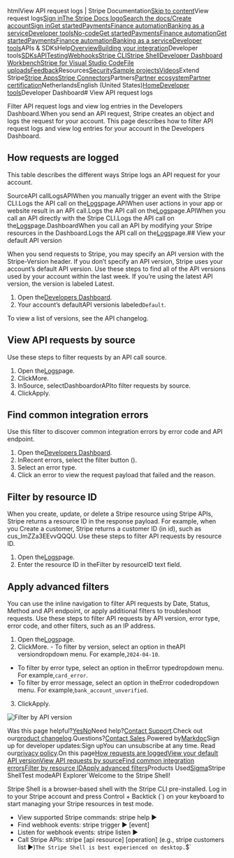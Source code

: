 htmlView API request logs | Stripe Documentation[Skip to content](#main-content)View request logs[Sign in](https://dashboard.stripe.com/login?redirect=https%3A%2F%2Fdocs.stripe.com%2Fdevelopment%2Fdashboard%2Frequest-logs)[The Stripe Docs logo](/)[Search the docs/](#)[Create account](https://dashboard.stripe.com/register)[Sign in](https://dashboard.stripe.com/login?redirect=https%3A%2F%2Fdocs.stripe.com%2Fdevelopment%2Fdashboard%2Frequest-logs)[Get started](/get-started)[Payments](/payments)[Finance automation](/finance-automation)[Banking as a service](/financial-services)[Developer tools](/development)[No-code](/no-code)[Get started](/get-started)[Payments](/payments)[Finance automation](/finance-automation)[](#)[Get started](/get-started)[Payments](/payments)[Finance automation](/finance-automation)[Banking as a service](/financial-services)[Developer tools](/development)[](#)APIs & SDKsHelp[Overview](/docs/development)[Building your integration](#)Developer tools[SDKs](#)[API](#)[Testing](#)[Webhooks](#)[Stripe CLI](#)[Stripe Shell](#)[Developer Dashboard](#)
[Workbench](#)[Stripe for Visual Studio Code](/docs/stripe-vscode)[File uploads](/docs/file-upload)[Feedback](/docs/dev-tools-csat)Resources[Security](#)[Sample projects](#)[Videos](#)Extend Stripe[Stripe Apps](#)[Stripe Connectors](#)Partners[Partner ecosystem](/docs/partners)[Partner certification](/docs/partners/training-and-certification)NetherlandsEnglish (United States)[](#)[](#)[Home](/docs)[Developer tools](/docs/development)Developer Dashboard# View API request logs

Filter API request logs and view log entries in the Developers Dashboard.When you send an API request, Stripe creates an object and logs the request for your account. This page describes how to filter API request logs and view log entries for your account in the Developers Dashboard.

## How requests are logged

This table describes the different ways Stripe logs an API request for your account.

SourceAPI callLogsAPIWhen you manually trigger an event with the Stripe CLI.Logs the API call on the[Logs](https://dashboard.stripe.com/logs)page.APIWhen user actions in your app or website result in an API call.Logs the API call on the[Logs](https://dashboard.stripe.com/logs)page.APIWhen you call an API directly with the Stripe CLI.Logs the API call on the[Logs](https://dashboard.stripe.com/logs)page.DashboardWhen you call an API by modifying your Stripe resources in the Dashboard.Logs the API call on the[Logs](https://dashboard.stripe.com/logs)page.## View your default API version

When you send requests to Stripe, you may specify an API version with the Stripe-Version header. If you don’t specify an API version, Stripe uses your account’s default API version. Use these steps to find all of the API versions used by your account within the last week. If you’re using the latest API version, the version is labeled Latest.

1. Open the[Developers Dashboard](https://dashboard.stripe.com/developers).
2. Your account’s defaultAPI versionis labeled`Default`.

To view a list of versions, see the API changelog.

## View API requests by source

Use these steps to filter requests by an API call source.

1. Open the[Logs](https://dashboard.stripe.com/logs)page.
2. ClickMore.
3. InSource, selectDashboardorAPIto filter requests by source.
4. ClickApply.

## Find common integration errors

Use this filter to discover common integration errors by error code and API endpoint.

1. Open the[Developers Dashboard](https://dashboard.stripe.com/).
2. InRecent errors, select the filter button ().
3. Select an error type.
4. Click an error to view the request payload that failed and the reason.

## Filter by resource ID

When you create, update, or delete a Stripe resource using Stripe APIs, Stripe returns a resource ID in the response payload. For example, when you Create a customer, Stripe returns a customer ID (in id), such as cus_ImZZa3EEvvQQQU. Use these steps to filter API requests by resource ID.

1. Open the[Logs](https://dashboard.stripe.com/logs)page.
2. Enter the resource ID in theFilter by resourceID text field.

## Apply advanced filters

You can use the inline navigation to filter API requests by Date, Status, Method and API endpoint, or apply additional filters to troubleshoot requests. Use these steps to filter API requests by API version, error type, error code, and other filters, such as an IP address.

1. Open the[Logs](https://dashboard.stripe.com/logs)page.
2. ClickMore.  - To filter by version, select an option in theAPI versiondropdown menu. For example,`2024-04-10`.
  - To filter by error type, select an option in theError typedropdown menu. For example,`card_error`.
  - To filter by error message, select an option in theError codedropdown menu. For example,`bank_account_unverified`.


3. ClickApply.

![Filter by API version](https://b.stripecdn.com/docs-statics-srv/assets/dashboard-api-version.2db0c042c6ecb829a34870d93a452aa1.png)

Was this page helpful?[Yes](#)[No](#)Need help?[Contact Support](https://support.stripe.com/).Check out our[product changelog](https://stripe.com/blog/changelog).Questions?[Contact Sales](https://stripe.com/contact/sales).Powered by[Markdoc](https://markdoc.dev)Sign up for developer updates:Sign upYou can unsubscribe at any time. Read our[privacy policy](https://stripe.com/privacy).On this page[How requests are logged](#how-requests-are-logged)[View your default API version](#view-your-default-api-version)[View API requests by source](#view-api-requests-by-source)[Find common integration errors](#find-common-integration-errors)[Filter by resource ID](#filter-by-resource-id)[Apply advanced filters](#apply-advanced-filters)Products Used[Sigma](/stripe-data/access-data-in-dashboard)Stripe ShellTest modeAPI Explorer[](https://stripe.com/docs/stripe-cli#install)`Welcome to the Stripe Shell!

Stripe Shell is a browser-based shell with the Stripe CLI pre-installed. Log in to your
Stripe account and press Control + Backtick (`) on your keyboard to start managing your Stripe
resources in test mode.

- View supported Stripe commands: stripe help ▶️
- Find webhook events: stripe trigger ▶️ [event]
- Listen for webhook events: stripe listen ▶
- Call Stripe APIs: stripe [api resource] [operation] (e.g., stripe customers list ▶️)`The Stripe Shell is best experienced on desktop.`$`